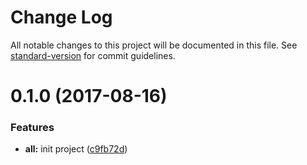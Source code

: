 # Change Log

All notable changes to this project will be documented in this file. See [standard-version](https://github.com/conventional-changelog/standard-version) for commit guidelines.

<a name="0.1.0"></a>
# 0.1.0 (2017-08-16)


### Features

* **all:** init project ([c9fb72d](https://github.com/ullfis/aurelia-mdc-pages-animator/commit/c9fb72d))
